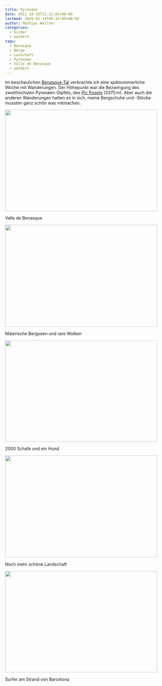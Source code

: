 ```yaml
---
title: Pyrenäen
date: 2011-10-16T21:21:02+00:00
lastmod: 2020-02-14T00:14:09+00:00
author: Mathias Wellner
categories:
  - bilder
  - wandern
tags:
  - Benasque
  - Berge
  - Lanschaft
  - Pyrenäen
  - Valle de Benasque
  - wandern
---
```

Im beschaulichen [Benasque-Tal](http://www.benasque.com/) verbrachte ich eine spätsommerliche Woche mit Wanderungen. Der Höhepunkt war die Bezwingung des zweithöchsten Pyrenäen-Gipfels, des [Pic Posets](http://de.wikipedia.org/wiki/Pic_Posets) (3375&thinsp;m). Aber auch die anderen Wanderungen hatten es in sich, meine Bergschuhe und -Stöcke mussten ganz schön was mitmachen. 

<div style="width: 510px" class="wp-caption aligncenter">
  <img src="https://lh6.googleusercontent.com/-4gnx4YvffsY/TqMW1pY0rHI/AAAAAAAAAPs/pSX92Dpd578/s800/MW_20111012_1639.jpg" height="333" width="500" />
  
  <p class="wp-caption-text">
    Valle de Benasque<br />
  </p>
</div>

<div style="width: 510px" class="wp-caption aligncenter">
  <img src="https://lh3.googleusercontent.com/-x3u6yU5KXkU/TqMWxQ3WwFI/AAAAAAAAANc/rLMqhVXpFw4/s800/MW_20111009_1551.jpg" height="335" width="500" />
  
  <p class="wp-caption-text">
    Malerische Bergseen und rare Wolken<br />
  </p>
</div>

<div style="width: 510px" class="wp-caption aligncenter">
  <img src="https://lh4.googleusercontent.com/-tfR_Y4L4yfY/TqMW0fonPRI/AAAAAAAAAOc/R60UyIBFqEQ/s800/MW_20111012_1594.jpg" height="333" width="500" />
  
  <p class="wp-caption-text">
    2000 Schafe und ein Hund<br />
  </p>
</div>

<div style="width: 510px" class="wp-caption aligncenter">
  <img src="https://lh6.googleusercontent.com/-pYES7_bf9fI/TqMW2DQCISI/AAAAAAAAAPM/J2LFZixmXLU/s800/MW_20111014_1659.jpg" height="335" width="500" />
  
  <p class="wp-caption-text">
    Noch mehr schöne Landschaft<br />
  </p>
</div>

<div style="width: 510px" class="wp-caption aligncenter">
  <img src="https://lh5.googleusercontent.com/-Rp6oedgdilU/TqMW3HStYJI/AAAAAAAAAQA/ny20F9_45fI/s800/MW_20111015_1687.jpg" height="333" width="500" />
  
  <p class="wp-caption-text">
    Surfer am Strand von Barcelona<br />
  </p>
</div>